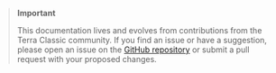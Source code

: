 > **Important**
>
> This documentation lives and evolves from contributions from the Terra Classic community. If you find an issue or have a suggestion, please open an issue on the [GitHub repository](https://github.com/StrathCole/terra-classic.io) or submit a pull request with your proposed changes.
